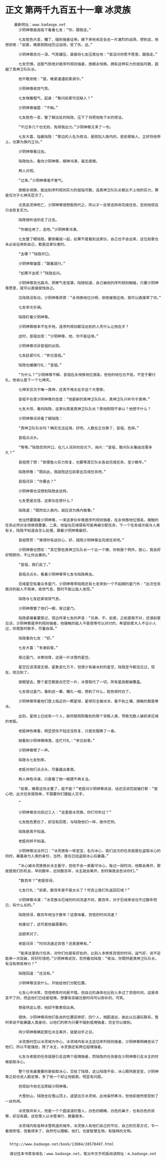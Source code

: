 # 正文 第两千九百五十一章 冰灵族
        最新网址：www.badaoge.net
          少阴神尊居高临下看着七友：“你，跟我走。”
      
          七友脸色大变，糟了，碰到强者征用，接下来他肯定会去一片激烈的战场，想到这，他想拒绝：“前辈，晚辈刚刚经历过战场，受了伤，这。”
      
          少阴神尊目光一凛，气势碾压，直接将七友压爬在地：“我没问你愿不愿意，跟我走。”
      
          七友恐惧，这股气势绝对是序列规则强者，放眼永恒族，拥有这种实力的屈指可数，超越了真神卫队队长。
      
          他不敢拒绝：“是，晚辈谨遵前辈调令。”
      
          少阴神尊收敛气势。
      
          七友喘着粗气，起身：“敢问前辈可还缺人？”
      
          少阴神尊皱眉：“不缺。”
      
          七友脸色一变，瞥了眼远处的陆隐，压下了将把他拖下水的想法。
      
          “不过多几个也无妨，免得我出力。”少阴神尊又来了一句。
      
          七友大喜，指着陆隐：“那边的人名为夜泊，是刚加入族内的，若前辈缺人，正好将他带上，也算为族内立功。”
      
          少阴神尊看过去。
      
          陆隐抬头，看向少阴神尊，眼神冷漠，毫无感情。
      
          两人对视。
      
          “过来。”少阴神尊毫不客气。
      
          放眼永恒族，能达到序列规则实力的屈指可数，连真神卫队队长都比不上他的实力，算是仅次于七神天层次了。
      
          尤其巫灵神死亡，少阴神尊很想取而代之，所以才一反常态拼命完成任务，否则他现在只会恢复实力。
      
          陆隐很听话的走了过去。
      
          “你被征用了，走吧。”少阴神尊冷漠。
      
          七友瞥了眼陆隐，要倒霉就一起，如果不是看到这家伙，自己也不会出来，这位前辈也未必会征用到自己，都是这家伙害的。
      
          “去哪？”陆隐开口。
      
          少阴神尊皱眉：“跟着就行。”
      
          “如果不去呢？”陆隐反问。
      
          少阴神尊目光森冷，阴寒气息笼罩，陆隐知道，自己被他的序列规则触碰，只要少阴神尊愿意，就可以直接腐蚀自己。
      
          见陆隐没有动，少阴神尊昂首：“永恒族地位分明，拒绝被我征用，我可以直接宰了你。”
      
          七友幸灾乐祸。
      
          陆隐盯着少阴神尊。
      
          少阴神尊根本不在乎他，连序列规则都没达到的人凭什么让他在乎？
      
          这时，昔祖出现：“少阴神尊，他，你不能征用。”
      
          少阴神尊诧异昔祖的出现。
      
          七友赶紧行礼：“参见昔祖。”
      
          陆隐也缓缓行礼：“昔祖。”
      
          “为什么？”少阴神尊不解，昔祖在永恒族地位很高，但他的地位也不低，不至于要行礼，他自认是下一个七神天。
      
          七神天仅次于唯一真神，还真不用太在乎这个大管家。
      
          昔祖不在意少阴神尊的态度：“他是新的真神卫队队长，真神卫队只听令于真神。”
      
          七友大惊，看向陆隐，这家伙真是真神卫队队长？那他刚刚不承认？他想干什么？
      
          少阴神尊诧异看了眼陆隐：
      
          “真神卫队队长吗？确实无法征用，好吧，人数反正也够了，昔祖，告辞。”
      
          昔祖点点头。
      
          “等等。”陆隐忽然开口，在几人诧异的目光下，询问：“昔祖，敢问队长集结还需多久？”
      
          昔祖想了想：“即便鱼火实力恢复，也要等其它队长各自完成任务，至少数年。”
      
          陆隐恭敬：“既如此，我就陪这位前辈去完成任务吧。”
      
          昔祖诧异：“你要去？”
      
          少阴神尊也没想到陆隐会这样。
      
          七友更是古怪，这家伙在想什么？
      
          陆隐道：“既然加入族内，就应该为族内做事。”
      
          他当然要跟着少阴神尊，一来这家伙毕竟是序列规则强者，在永恒族地位很高，接触的任务必然对永恒族很重要，二来，他留在厄域很有可能再被分配任务，下一个任务或许就与人类有关，陆隐不知道会怎么处理，跟着少阴神尊最好。
      
          昔祖赞赏：“难得你有这份心，好，就陪少阴神尊去完成任务吧。”
      
          少阴神尊也赞叹：“其它那些真神卫队队长一个比一个懒，你倒是个例外，放心，我会好好照顾你，不让你出事的。”
      
          “昔祖，我们走了。”
      
          昔祖点点头，看着少阴神尊带七友与陆隐离去。
      
          厄域星空有着众多星门，少阴神尊带陆隐还有七友来到一个不起眼的星门外：“此次任务面对的敌人不简单，收敛气息，暂时不能让敌人发现。”
      
          陆隐与七友赶紧收敛气息。
      
          少阴神尊瞥了他们一眼，穿过星门。
      
          陆隐紧接着要穿过，耳边传来七友的声音：“兄弟，不，前辈，之前是我不对，还请前辈见谅，少阴神尊是序列规则强者，他接触的敌人不是我等可以对付的，希望前辈大人不记小人过，你我暂时联手，尽量自保。”
      
          陆隐看向七友：“好。”
      
          七友大喜：“多谢前辈。”
      
          穿过星门，冰寒彻骨，这是一片冰雪的星空。
      
          星空应该深邃无垠，星象变化万千，但很少有被冰封的星空，陆隐至今都没见过，现在，他见到了。
      
          放眼望去，整个星空都是白茫茫一片，冰雪取代了一切，所有星辰都被覆盖。
      
          七友穿过星门，看到这一幕，瞳孔一缩，想到了什么，脸色顿时白了。
      
          少阴神尊带着他们登上临近的一颗星球，星球完全被冰冻，看不到土壤，接触的都是寒冰。
      
          此刻，星球上已经有一个人，赫然是刚刚看到的那个背叛人类，导致无数人被抓来厄域的老妪。
      
          老妪神色难看，明显受伤不轻还没恢复，只是衣服换了一身。
      
          她看到少阴神尊降落，连忙行礼：“参见前辈。”
      
          少阴神尊嗯了一声。
      
          陆隐与七友到来。
      
          老妪对他们点点头，尽量露出善意。
      
          两人神色冷漠，只是看了她一眼便不再关注。
      
          “前辈，晚辈这伤太重了，能不能？”老妪对少阴神尊说话，话还没说完就被打断：“放心吧，此次任务很简单，不需要你们跟敌人交手。
      
          ”
      
          少阴神尊目光掠过三人：“这里是冰灵族，你们可听过？”
      
          七友脸色更白了，却没有回答，与陆隐他们一样，故作茫然。
      
          陆隐是真不知道。
      
          老妪同样不知道。
      
          少阴神尊淡淡开口：“冰灵族有一样至宝，名为冰心，我们这次的任务就是在盗取冰心的同时，暴露身为人类的身份，当然，是在已经盗取冰心后暴露。”
      
          “冰心被冰灵族族长冰主看守，但他不会一直看守冰心，每过一段时间，他都会离开，那就是我们的机会，早则数年，迟则数百年，冰主就会离开，到时候我会告诉你们。”
      
          “数百年？”老妪惊讶。
      
          七友行礼：“前辈，数百年是不是太长了？可否让我们先返回厄域？”
      
          少阴神尊冷漠：“冰灵族与厄域的时间流速不同，数百年，对于厄域来说也不过数年而已，有什么长的。”
      
          陆隐惊讶，数百年相当于数年？这意味着，百倍的时间流速？
      
          他激动了，这可是他最需要的。
      
          这趟来对了。
      
          老妪诧异：“时间流速近百倍？还真是稀有。”
      
          “能来这里执行任务，对你们也是有好处的，比别人多修炼百倍的时间，运气好，说不定能来一次突破，好好珍惜吧。”少阴神尊说完，忽然看向陆隐：“夜泊，你既然是真神卫队队长，有没有修炼神力？”
      
          陆隐回道：“还没有。”
      
          少阴神尊没说什么，开始给他们分配位置。
      
          七友心中冷笑，百倍修炼时间是不错，但自己的身体也比别人多过了百倍时间，这是改变不了的，而且他们已经是祖境，想要有突破岂是时间可以弥补的，可笑。
      
          想虽然这么想，他却不敢表现出来。
      
          很快，少阴神尊将他们各自的位置安排好，四个人，相距遥远，彼此以云通石联系，暂时来说不能暴露人类身份，以他们的修为只要不碰到祖境强者，完全可以做到。
      
          待少阴神尊确定那位冰主离开，就是动手之日。
      
          冰灵族时空以冰灵域为中心，冰灵域内有冰主这位序列规则强者，少阴神尊明确告诉了他们，所以不能强抢，除了冰主，冰灵族还有两位祖境强者。
      
          七友与老妪的任务就是引走这两个祖境强者，而陆隐的任务是在少阴神尊引走冰主的时候偷取冰心。
      
          整个任务最重要的是偷取冰心，交给了陆隐，这让陆隐不安，冰心既然是至宝，少阴神尊之前也说人数足够，多了他一个却让他偷取，明显有问题。
      
          但现如今他无法质疑少阴神尊。
      
          大雪封山，陆隐坐在雪山顶上，遥望远方冰灵域，此地虽然寒冷，但他却居然感受到了一丝热闹。
      
          冰灵族并非人，而是一个个圆滚滚的雪人，白色的眼睛，白色的鼻子，也有白色的双臂，却没有腿，这些雪人以冰雪滑行，数量极多。
      
          冰灵域内有各种冰雪筑造的城市，冰灵族人有他们自己的节日，自己的交易方式，乍一看很奇怪，但看得多了，自然可以理解，他们，也是智慧生物，有独特的文明。
      
      
      http://www.badaoge.net/book/13084/28578497.html
      
      请记住本书首发域名：www.badaoge.net。笔尖中文手机版阅读网址：m.badaoge.net